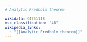 ```yaml
---
# Analytic Fredholm theorem

wikidata: Q4751118
msc_classification: "46"
wikipedia_links:
  - "[[Analytic Fredholm theorem]]"
---
```

